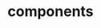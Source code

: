 <!-- Space: ZshResources -->
<!-- Parent: Project -->
<!-- Title: Components -->

<!-- Label: ZshResources -->
<!-- Label: Project -->
<!-- Label: Components -->
<!-- Include: docs/disclaimer.md -->
<!-- Include: ac:toc -->

# components
